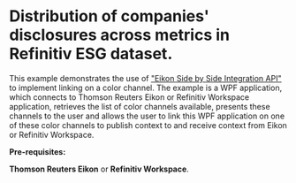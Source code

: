 # Distribution of companies' disclosures across metrics in Refinitiv ESG dataset.

This example demonstrates the use of ["Eikon Side by Side Integration API"](https://developers.refinitiv.com/eikon-apis/side-side-integration-api/) to implement linking on a color channel. The example is a WPF application, which connects to Thomson Reuters Eikon or Refinitiv Workspace application, retrieves the list of color channels available, presents these channels to the user and allows the user to link this WPF application on one of these color channels to publish context to and receive context from Eikon or Refinitiv Workspace. 

**Pre-requisites:** 

**Thomson Reuters Eikon** or **Refinitiv Workspace**.

